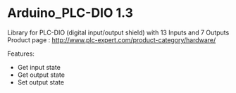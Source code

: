 # Arduino_PLC-DIO 1.3
Library for PLC-DIO (digital input/output shield) with 13 Inputs and 7 Outputs
Product page : http://www.plc-expert.com/product-category/hardware/

Features:
* Get input state
* Get output state
* Set output state
